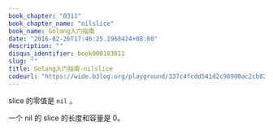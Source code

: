 ```yaml
---
book_chapter: "0311"
book_chapter_name: "nilslice"
book_name: Golang入门指南
date: "2016-02-26T17:46:25.1968424+08:00"
description: ""
disqus_identifier: book000103011
slug: ""
title: Golang入门指南-nilslice
codeurl: "https://wide.b3log.org/playground/337c4fcdd541d2c98900ac2cb8200c57.go"
---
```


slice 的零值是 `nil` 。

一个 nil 的 slice 的长度和容量是 0。

<!-- ```go
package main

import "fmt"

func main() {
	var z []int
	fmt.Println(z, len(z), cap(z))
	if z == nil {
		fmt.Println("nil!")
	}
}

``` -->

